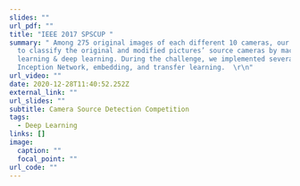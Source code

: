 ```yaml
---
slides: ""
url_pdf: ""
title: "IEEE 2017 SPSCUP "
summary: " Among 275 original images of each different 10 cameras, our goal is
  to classify the original and modified pictures’ source cameras by machine
  learning & deep learning. During the challenge, we implemented several
  Inception Network, embedding, and transfer learning.  \r\n"
url_video: ""
date: 2020-12-28T11:40:52.252Z
external_link: ""
url_slides: ""
subtitle: Camera Source Detection Competition
tags:
  - Deep Learning
links: []
image:
  caption: ""
  focal_point: ""
url_code: ""
---
```

